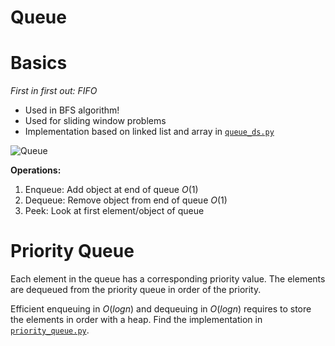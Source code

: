 # Queue

# Basics
*First in first out: FIFO*
- Used in BFS algorithm!
- Used for sliding window problems
- Implementation based on linked list and array in [`queue_ds.py`](./queue_ds.py)

![Queue](https://github.com/vbjan/ds_and_algos/assets/62449932/ee229ddf-ae81-4dd9-a285-9c26c8821125)

**Operations:**
1. Enqueue: Add object at end of queue $O(1)$
2. Dequeue: Remove object from end of queue $O(1)$
3. Peek: Look at first element/object of queue

# Priority Queue
Each element in the queue has a corresponding priority value. The elements are dequeued from the priority queue in order of the priority.

Efficient enqueuing in $O(log n)$ and dequeuing in $O(log n)$ requires to store the elements in order with a heap. Find the implementation in [`priority_queue.py`](./priority_queue.py).
